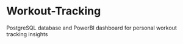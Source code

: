# Workout-Tracking
PostgreSQL database and PowerBI dashboard for personal workout tracking insights
